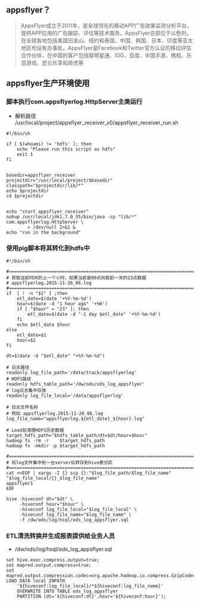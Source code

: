 ## appsflyer？
> AppsFlyer成立于2011年，是全球领先的移动APP广告效果监测分析平台，提供APP应用的广告跟踪、评估等技术服务。AppsFlyer总部位于以色列，在全球各地包括美国旧金山、纽约和泰国、中国、韩国、日本、印度等亚太地区均设有办事处。AppsFlyer是Facebook和Twitter官方认证的移动评估合作伙伴，在中国的客户包括智明星通、IGG、百度、中国手游、携程、乐逗游戏、昆仑乐享和奇虎等

## appsflyer生产环境使用

### 脚本执行com.appsflyerlog.HttpServer主类运行
* 解析路径
/usr/local/project/appsflyer_receiver_v0/appsflyer_receiver_run.sh

```
#!/bin/sh

if [ $(whoami) != 'hdfs' ]; then
    echo "Please run this script as hdfs"
    exit 1
fi


basedir=appsflyer_receiver
projectdir="/usr/local/project/$basedir"
classpath="$projectdir/lib/*"
echo $projectdir
cd $projectdir


echo "start appsflyer_receiver"
nohup /usr/local/jdk1.7.0_55/bin/java -cp "lib/*" com.appsflyerlog.HttpServer \
        > /dev/null 2>&1 &
echo "run in the background"

```
### 使用pig脚本将其转化到hdfs中
```
#!/bin/sh

#=============================================================================
# 获取当前时间的上一个小时，如果当前是00点则取前一天的23点数据
# appsflyerlog.2015-11-26_06.log
#=============================================================================
if  [ ! -n "$1" ] ;then
    etl_date=$(date '+%Y-%m-%d')
    hour=$(date -d "1 hour ago" '+%H')
    if [ "$hour" = "23" ]; then
        etl_date=$(date -d "-1 day $etl_date" '+%Y-%m-%d')
    fi
    echo $etl_date $hour
else
    etl_date=$1
    hour=$2
fi

dt=$(date -d "$etl_date" "+%Y-%m-%d")

# 日志路径
readonly log_file_path='/data/track/appsflyerlog'
# HDFS路径
readonly hdfs_table_path='/dw/ods/ods_log_appsflyer'
# log日志集中存放
readonly log_file_local='/data/appsflyerlog'

# 日志文件名称
# 例如 appsflyerlog.2015-11-26_06.log
log_file_name="appsflyerlog.${etl_date}_${hour}.log"

# Load前清理HDFS历史数据
target_hdfs_path="$hdfs_table_path/dt=$dt/hour=$hour"
hadoop fs -rm -r    $target_hdfs_path
hadoop fs -mkdir -p $target_hdfs_path

#=============================================================================
# 将log文件集中到一台server后转存到hive表分区
#=============================================================================
cat <<EOF | xargs -I {} scp {}:"$log_file_path/$log_file_name" "$log_file_local/{}_$log_file_name"
appsflyer1
EOF

hive -hiveconf dt="$dt" \
     -hiveconf hour="$hour" \
     -hiveconf log_file_local="$log_file_local" \
     -hiveconf log_file_name="$log_file_name" \
     -f /dw/ods/log/hsql/ods_log_appsflyer.sql

```
### ETL清洗转换并生成报表提供给业务人员
* /dw/ods/log/hsql/ods_log_appsflyer.sql

```
set hive.exec.compress.output=true;
set mapred.output.compress=true;
set mapred.output.compression.codec=org.apache.hadoop.io.compress.GzipCodec;
LOAD DATA local INPATH
    '${hiveconf:log_file_local}/*${hiveconf:log_file_name}'
    OVERWRITE INTO TABLE ods_log_appsflyer
    PARTITION (dt='${hiveconf:dt}',hour='${hiveconf:hour}');

```